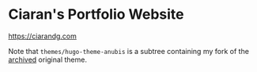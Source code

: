 # Ciaran's Portfolio Website

https://ciarandg.com

Note that `themes/hugo-theme-anubis` is a subtree containing my fork of the [archived](https://github.com/Mitrichius/hugo-theme-anubis) original theme.
